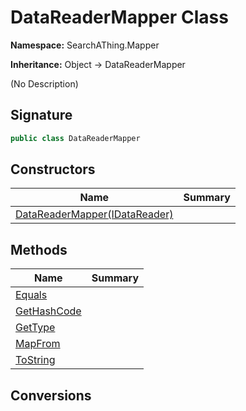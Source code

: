 # DataReaderMapper<T> Class
**Namespace:** SearchAThing.Mapper

**Inheritance:** Object → DataReaderMapper<T>

(No Description)

## Signature
```csharp
public class DataReaderMapper
```
## Constructors
|**Name**|**Summary**|
|---|---|
|[DataReaderMapper<T>(IDataReader)](DataReaderMapper-1/ctors.md)||
## Methods
|**Name**|**Summary**|
|---|---|
|[Equals](DataReaderMapper-1/Equals.md)||
|[GetHashCode](DataReaderMapper-1/GetHashCode.md)||
|[GetType](DataReaderMapper-1/GetType.md)||
|[MapFrom](DataReaderMapper-1/MapFrom.md)||
|[ToString](DataReaderMapper-1/ToString.md)||
## Conversions
